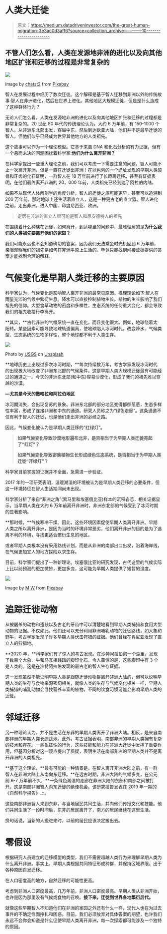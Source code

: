 # 人类大迁徙

> 原文：<https://medium.datadriveninvestor.com/the-great-human-migration-3e3ac0d3aff6?source=collection_archive---------10----------------------->

## 不管人们怎么看，人类在发源地非洲的进化以及向其他地区扩张和迁移的过程是非常复杂的

![](img/fde283c1b2c8c1c5f38502735b6af8e6.png)

Image by [chatst2](https://pixabay.com/users/chatst2-2267263/?utm_source=link-attribution&utm_medium=referral&utm_campaign=image&utm_content=2251528) from [Pixabay](https://pixabay.com/?utm_source=link-attribution&utm_medium=referral&utm_campaign=image&utm_content=2251528)

智人在发展过程中经历了数次迁徙。这个解释是基于智人迁移到非洲以外的传统故事:智人在非洲进化，然后在世界上进化。其他地区大规模迁徙，但是是什么造成了这种群体行为？

无论人们怎么看，人类在发源地非洲的进化以及向其他地区扩张和迁移的过程都是非常复杂的。20 世纪 80 年代的传统理论认为，大约 6 万年前，有 150-1000 个智人。从非洲东北部出发，穿越中东，然后到达欧亚大陆，他们并不是最早迁徙的智人，但他们似乎已经成为世界其他地方的人类祖先。

这个故事可以作为一个理论模型。它基于来自 DNA 和化石分析的有力证据，但有一个悬而未决的问题困扰着科学家:**他们为什么离开非洲？**

在科学家提出一些重大理论之前，我们可以考虑一下需要注意的问题。智人可能不止一次离开非洲，但是一直在迁徙出非洲！在以色列的一个遗址发现的早期人类颌骨和牙齿的化石证明，一群智人在 18 万年前进行了长距离迁移。甚至有证据表明，在他们最终离开非洲的 20，000 年前，人类祖先已经到达了阿拉伯内陆。

如果不从现代人体解剖学的角度分析，智人的迁徙之旅可能更早，甚至可以追溯到 200 万年前，那时地球上还生活着直立人，这是一种更古老的直立猿。智人进化之前，走出非洲，进入中国、印度尼西亚、欧洲。

> 定居在非洲的直立人很可能是智人和尼安德特人的祖先

在围绕着什么种族在迁徙，如何离开，到达哪里的问题中，最难理解的是**为什么我们的人类祖先要离开他们的家园？**

我们可能永远也不会知道确切的答案，因为我们无法乘坐时光机回到 6 万年前，亲眼观察我们的祖先是如何在非洲平原上生活的。毕竟只能找到间接证据提供的答案才能找到合理的解释。

# 气候变化是早期人类迁移的主要原因

科学家认为，气候变化是影响智人离开非洲的最常见原因。推理理论如下:智人在雨量充沛的气候中繁衍生息。降水可以直接控制植物生长。植物的生长影响了我们祖先的信仰。大型食草动物的密度和多样性，生态系统的任何重大变化，都会导致我们的祖先收拾行李离开。

**其实，**古代非洲的气候系统一直在变化，而且变化很大。例如，地球绕着太阳转。某些因素可能导致地球轨道偏离，使地球陷入冰河时代，改变降水、气候类型、生态系统的生物多样性，整个地球都不利于人类生存。

![](img/174af78afe79b3437c51e736687a72aa.png)

Photo by [USGS](https://unsplash.com/@usgs?utm_source=unsplash&utm_medium=referral&utm_content=creditCopyText) on [Unsplash](https://unsplash.com/collections/3830184/vrac?utm_source=unsplash&utm_medium=referral&utm_content=creditCopyText)

**地球历史上出现过多次冰河时期，**每次持续数万年。考古学家发现冰河时代的出现极大地改变了非洲东北部的气候条件。这是早期人类大规模迁徙最有可能经过的通道之一。今天的非洲东北部(和中东)容易沙漠化，形成了我们的祖先难以穿越的沙漠。

**—尤其是今天的撒哈拉和阿拉伯地区**

冰河期消失，会出现复苏的景象。非洲东北部的部分地区变得郁郁葱葱，生态多样性丰富，形成了连接非洲和中东的通道。研究人员称之为“绿色走廊”。这条通道不仅有利于智人的迁徙，也是他们走出非洲的必经之路。

因此，气候变化被认为是早期人类迁移的“红绿灯”。

> **如果气候变化导致沙漠地形遍布北非，是否相当于为早期人类迁徙亮起了“红灯”？**
> 
> **如果气候变化导致密集植物生长形成绿色生态系统，是否相当于为早期人类迁徙“开绿灯”？**

科学家目前掌握的证据并不全面，急需进一步验证。

2017 年的一项研究表明，温暖潮湿的环境被认为是早期人类迁移的必要条件，但这一环境特征在智人生活期间尚未出现。

科学家分析了来自“非洲之角”(索马里和埃塞俄比亚)样本的沉积岩芯，相关证据显示，当早期人类在大约 6 万年前离开非洲时，非洲东北部的气候受到了冰河时期的显著影响。

**那时候，**气候寒冷干燥。因此，这些环境因素促使早期人类离开非洲。早期人类之所以离开非洲，是因为当时的环境非常恶劣，他们离开非洲的目的是为了逃离不利的环境，寻找更适合繁衍生息的地区。

或者早期人类根本没有采用路线计划，而是从非洲的南部出口出发，沿着海岸线，在气候更加宜人的地方探险以求生存。

目前，科学家们提出了一种新理论。埃塞俄比亚的研究发现，古代这里的气候实际上比以前预测的更加微妙，更加多变，这可能为早期人类提供了短暂的湿度。

![](img/cfcc50cb4a13c7fecfecd28a98fe5eb6.png)

Image by [M W](https://pixabay.com/users/efraimstochter-12351/?utm_source=link-attribution&utm_medium=referral&utm_campaign=image&utm_content=785555) from [Pixabay](https://pixabay.com/?utm_source=link-attribution&utm_medium=referral&utm_campaign=image&utm_content=785555)

# **追踪迁徙动物**

从被屠杀的动物和遗骸以及古老的牙齿中可以清楚地看到早期人类捕猎和食用大型动物的证据。不仅如此，他们还可以充分利用非洲哺乳动物的迁徙路线，如大象和野牛，考古学家发现了许多早期人类伏击狩猎的证据。他们曾经在肯尼亚发现了直立人的狩猎地。

**2020 年，**科学家们有了惊人的考古发现。在沙特阿拉伯的一个湖里，发现了数百个大象、牛和马互相践踏的脚印化石。令人震惊的是，这些脚印中有 3 个是人类的。这是在沙特阿拉伯发现的最古老的智人生存证据。

这一发现虽然不能证明早期人类是跟随迁徙动物群离开非洲大陆的，但可以说明早期人类的生存与食物来源密切相关，就像人类的生存与气候变化相关一样，早期人类捕猎的哺乳动物会寻找营养丰富的植物，不同的饮食习惯可能会影响早期人类的迁徙。

# **邻域迁移**

另一种理论认为，并不是生活在东非的早期人类离开了非洲大陆。相反，是来自南部非洲的早期人类长途跋涉。此外，考古证据表明，南部非洲的早期人类拥有复杂的技术和存在。一些象征性的行为，这些技能和能力在非洲大迁徙中发挥了重要作用，但基因分析对这一观点提出了质疑，表明生活在南部非洲的早期人类并不是离开非洲的人类祖先。

**基于这个理论，**最有可能的一种情景是，在智人离开非洲大陆之前，有一群智人在非洲大陆上从南向东迁移。**在远古时期，非洲大陆的气候多变，在公元前 6-7 万年前不久，**一条绿色潮湿的走廊在非洲大陆的东部和南部之间被打开。这是南部非洲智人向东迁徙的绝佳机会。该研究报告发表在 2019 年一期的《自然科学报告》上。

这些南部非洲智人来到东非，与当地居民共同生活，并向他们传授文化和技能。他们共同生活了一段时间后，东非的居民离开了，南方的居民继续在这里生活。

换句话说，当新的人搬进来时，以前的居民应该决定搬出去。

# **零假设**

根据研究人员建立的迁移模型的类型，我们不需要超越人类行为来理解早期人类为什么离开非洲。事实上，早期人类根据共同特征形成种群，并保持区域界限。出于各种原因自发迁移。

在人口密度高的地方，自然迁移的可能性更高。

考虑到非洲人口密度最高，几万年前，非洲人口密度最高。早期人类从非洲开始，也许是因为那里没有气候或食物的召唤。**接下来，迁徙到世界各地繁衍后代。**

就像这些早期智人不知道他们在非洲的家园之外还有什么一样，现代人也在为过去事件的不确定性而挣扎和困惑。目前，我们必须放弃对具体答案的期望，也许我们永远不会你会知道是什么促使早期人类离开非洲，每一次探索都可能涉及一个独特的原因。